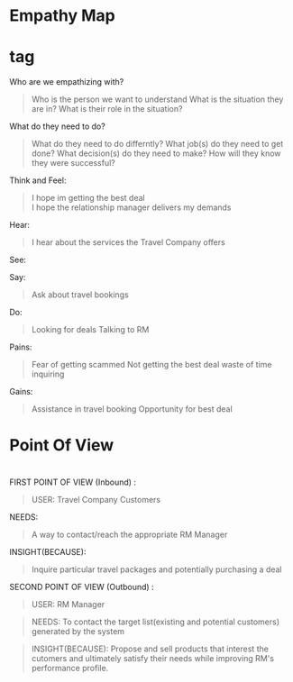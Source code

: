 # Empathy Map <h1> tag

Who are we empathizing with?
>Who is the person we want to understand
>What is the situation they are in?
>What is their role in the situation?

What do they need to do?
>What do they need to do differntly?
>What job(s) do they need to get done?
>What decision(s) do they need to make?
>How will they know they were successful?


Think and Feel:  
> I hope im getting the best deal  
> I hope the relationship manager delivers my demands 

Hear: 
> I hear about the services the Travel Company offers 

See:
>

Say:
> Ask about travel bookings 

Do:
> Looking for deals
> Talking to RM

Pains:
> Fear of getting scammed 
> Not getting the best deal 
> waste of time inquiring

Gains:
> Assistance in travel booking 
> Opportunity for best deal 


# Point Of View <h1> 

FIRST POINT OF VIEW (Inbound) :
> USER: Travel Company Customers

NEEDS: 
> A way to contact/reach the appropriate RM Manager

INSIGHT(BECAUSE): 
> Inquire particular travel packages and potentially purchasing a deal 
 

SECOND POINT OF VIEW (Outbound) : 
> USER: RM Manager

> NEEDS: To contact the target list(existing and potential customers) generated by the system  

> INSIGHT(BECAUSE): Propose and sell products that interest the cutomers and ultimately satisfy their needs while improving RM's performance profile. 





